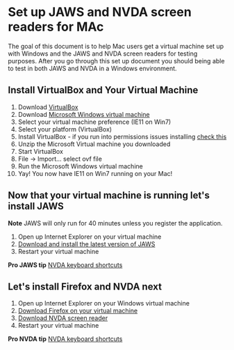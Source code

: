 # Set up JAWS and NVDA screen readers for MAc

The goal of this document is to help Mac users get a virtual machine set up with Windows and the JAWS and NVDA screen readers for testing purposes. After you go through this set up document you should being able to test in both JAWS and NVDA in a Windows environment.

## Install VirtualBox and Your Virtual Machine

1. Download [VirtualBox](https://www.virtualbox.org/)
1. Download [Microsoft Windows virtual machine](https://developer.microsoft.com/en-us/microsoft-edge/tools/vms/)
  1. Select your virtual machine preference (IE11 on Win7)
  1. Select your platform (VirtualBox)
1. Install VirtualBox - if you run into permissions issues installing [check this](https://matthewpalmer.net/blog/2017/12/10/install-virtualbox-mac-high-sierra/index.html)
1. Unzip the Microsoft Virtual machine you downloaded
1. Start VirtualBox
  1. File -> Import... select ovf file
1. Run the Microsoft Windows virtual machine
1. Yay! You now have IE11 on Win7 running on your Mac!

## Now that your virtual machine is running let's install JAWS

**Note** JAWS will only run for 40 minutes unless you register the application.

1. Open up Internet Explorer on your virtual machine
1. [Download and install the latest version of JAWS](https://support.freedomscientific.com/Downloads/JAWS)
1. Restart your virtual machine

**Pro JAWS tip** [NVDA keyboard shortcuts](https://webaim.org/resources/shortcuts/jaws)

## Let's install Firefox and NVDA next

1. Open up Internet Explorer on your Windows virtual machine
1. [Download Firefox on your virtual machine](https://www.mozilla.org/en-US/firefox/)
1. [Download NVDA screen reader](https://www.nvaccess.org/download/)
1. Restart your virtual machine

**Pro NVDA tip** [NVDA keyboard shortcuts](https://webaim.org/resources/shortcuts/nvda)
